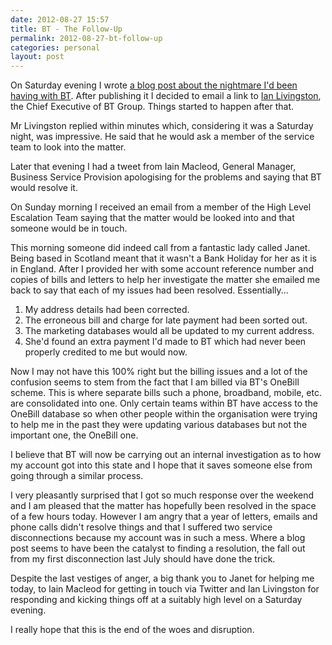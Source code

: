 ```yaml
---
date: 2012-08-27 15:57
title: BT - The Follow-Up
permalink: 2012-08-27-bt-follow-up
categories: personal
layout: post
---
```


On Saturday evening I wrote [a blog post about the nightmare I'd been having with BT](http://swwritings.com/post/2012-08-25-the-disgrace-that-is-bt). After publishing it I decided to email a link to [Ian Livingston](http://en.wikipedia.org/wiki/Ian_Livingston), the Chief Executive of BT Group. Things started to happen after that.

Mr Livingston replied within minutes which, considering it was a Saturday night, was impressive. He said that he would ask a member of the service team to look into the matter.

Later that evening I had a tweet from Iain Macleod, General Manager, Business Service Provision apologising for the problems and saying that BT would resolve it.

On Sunday morning I received an email from a member of the High Level Escalation Team saying that the matter would be looked into and that someone would be in touch.

This morning someone did indeed call from a fantastic lady called Janet. Being based in Scotland meant that it wasn't a Bank Holiday for her as it is in England. After I provided her with some account reference number and copies of bills and letters to help her investigate the matter she emailed me back to say that each of my issues had been resolved. Essentially...

1. My address details had been corrected.
2. The erroneous bill and charge for late payment had been sorted out.
3. The marketing databases would all be updated to my current address.
4. She'd found an extra payment I'd made to BT which had never been properly credited to me but would now.

Now I may not have this 100% right but the billing issues and a lot of the confusion seems to stem from the fact that I am billed via BT's OneBill scheme. This is where separate bills such a phone, broadband, mobile, etc. are consolidated into one. Only certain teams within BT have access to the OneBill database so when other people within the organisation were trying to help me in the past they were updating various databases but not the important one, the OneBill one.

I believe that BT will now be carrying out an internal investigation as to how my account got into this state and I hope that it saves someone else from going through a similar process.

I very pleasantly surprised that I got so much response over the weekend and I am pleased that the matter has hopefully been resolved in the space of a few hours today. However I am angry that a year of letters, emails and phone calls didn't resolve things and that I suffered two service disconnections because my account was in such a mess. Where a blog post seems to have been the catalyst to finding a resolution, the fall out from my first disconnection last July should have done the trick.

Despite the last vestiges of anger, a big thank you to Janet for helping me today, to Iain Macleod for getting in touch via Twitter and Ian Livingston for responding and kicking things off at a suitably high level on a Saturday evening.

I really hope that this is the end of the woes and disruption.
